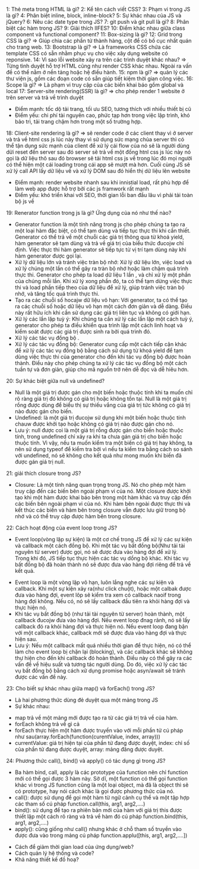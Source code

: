 <!-- CÂU HỎI PHỎNG VẤN VỀ KIẾN THỨC -->

1: Thẻ meta trong HTML là gì?
2: Kể tên cách viết CSS?
3: Phạm vi trong JS là gì?
4: Phân biệt inline, block, inline-block?
5: Sự khác nhau của JS và jQuery?
6: Nêu các date type trong JS?
7: git push và git pull là gì?
8: Phân biệt các hàm trong JS?
9: Giải thích IIFES?
10: Điểm khác nhau giữa class component và functional component?
11: Box-sizing là gì?
12: Grid trong CSS là gì?
=> Giúp chia các phần tử thành hàng, cột để có bố cục nhất quán cho trang web.
13: Bootstrap là gì?
=> Là frameworks CSS chứa các template CSS có sẵn nhằm phục vụ cho việc xây dụng website có reponsive.
14: Vì sao lỗi website xảy ra trên các trình duyệt khác nhau?
=> Từng tình duyệt hỗ trợ HTML cũng như render CSS khác nhau. Ngoài ra vấn đề có thể nằm ở nền tảng hoặc hệ điều hành.
15: npm là gì?
=> quản lý các thư viện js, gồm các đoạn code có sẵn giúp tiết kiệm thời gian công việc.
16: Scope là gì?
=> Là phạm vi truy cập của các biến khai báo gồm global và local
17: Server-site rendering(SSR) là gì?
=> cho phép render 1 website ở trên server và trả về trình duyệt

- Điểm mạnh: tốc dộ tải trang, tối ưu SEO, tương thích với nhiều thiết bị cũ
- Điểm yếu: chi phí tài nguyên cao, phức tạp hơn trong việc lập trình, khó bảo trì, tải trang chậm hơn trong một số trường hợp.

18: Client-site rendering là gì?
=> sẽ render code ở các client thay vì ở server và trả về html css js lúc này thay vì sử dụng sức mạng chủa server thì có thể tận dụng sức mạnh của client để xử lý cái flow của nó sẽ là người dùng dửi reset đến server sau đó server sẽ trả về một đống htnl css js lúc này nó gọi là dữ liệu thô sau đó browser sẽ tải html css js về trong lúc đó mọi người có thể hiện một cái loading trong cái app sẽ mượt mà hơn. Cuối cùng JS sẽ xử lý call API lấy dữ liệu về và xử lý DOM sau đó hiển thị dữ liệu lên website

- Điểm mạnh: render website nhanh sau khi innistial load, rất phù hợp để làm web app được hỗ trợ bởi các js framwork rất mạnh
- Điểm yếu: khó triển khai với SEO, thời gian lỗi ban đầu lâu vì phải tải toàn bộ js về

19: Renerator function trong js là gì? Ứng dụng của nó như thế nào?

- Generator function là một tính năng trong js cho phép chúng ta tạo ra một loại hàm đặc biệt, có thể tạm dùng và tiếp tục thực thi khi cần thiết. Generator có thể trả về một chuỗi các giá trị thông qua từ khoá yield, hàm generator sẽ tạm dùng và trả về giá trị của biểu thức đucojw chỉ định. Việc thực thi hàm generator sẽ tiếp tực từ vị trí tạm dùng này khi hàm generator được gọi lại.
- Xử lý dữ liệu lớn và tránh việc tràn bộ nhớ: Xử lý dữ liệu lớn, việc load và xử lý chúng một lần có thể gây ra tràn bộ nhớ hoặc làm chậm quá trình thực thi. Generator cho phép ta load dữ liệu 1 lần , và chỉ xử lý một phần của chúng mỗi lần. Khi xử lý xong phần đó, ta có thể tạm dừng việc thực thi và load phần tiếp theo của dữ liệu để xử lý, giúp tránh việc tràn bộ nhớ, và tăng tốc quá trình thực thi.
- Tạo ra các chuỗi số hocajw dữ liệu vô hạn: Với generator, ta có thể tạo ra các chuỗi số hoặc dữ liệu vô hạn một cách đơn giản và dễ dàng. Điều này rất hữu ích khi cần sử dụng các giá trị liên tục và không có giới hạn.
- Xử lý các lần lặp tuỳ ý: Khi chúng ta cần xử lý các lần lặp một cách tuỳ ý, generator cho phép ta điều khiển qua trình lặp một cách linh hoạt và kiểm soát được các giá trị được sinh ra bởi quá trình đó.
- Xử lý các tác vụ đồng bộ .
- Xử lý các tác vụ đồng bộ: Generator cung cấp một cách tiếp cận khác để xử lý các tác vụ đồng bộ bằng cách sử dụng từ khoá yield để tạm dùng việc thực thi của generator cho đến khi tác vụ đồng bộ được hoàn thành. Điều này cho phép chúng ta xử lý các tác vụ đồng bộ một cách tuần tự và đơn giản, giúp cho mã nguồn trở nên dễ đọc và dễ hiêu hơn.

20: Sự khác biệt giữa null và undefined?

- Null là một giá trị được gán cho một biến hoặc thuộc tính khi ta muốn chỉ rõ ràng giá trị đó không có giá trị hoặc không tồn tại. Null là một giá trị rồng được dùng để biểu thị sự thiếu vắng của giá trị tức không có giá trị nào được gán cho biến.
- Undefined: là một giá trị đucojw sử dụng khi một biến hoặc thuộc tính chauw được khởi tạo hoặc không có giá trị nào được gán cho nó.
- Lưu ý: null được coi là một giá trị rỗng được gán cho biến hoặc thuộc tính, trong undefined chỉ xảy ra khi ta chưa gán giá trị cho biến hoặc thuộc tính. Vì vậy, nếu ta muốn kiểm tra một biến có giá trị hay không, ta nên sử dụng typeof để kiểm tra bởi vì nếu ta kiểm tra bằng cách so sánh với undefined, nó sẽ không cho kết quả như mong muốn khi biến đã được gán giá trị null.

21: giải thích closure trong JS?

- Closure: Là một tính năng quan trọng trong JS. Nó cho phép một hàm truy cập đến các biến bên ngoài phạm vi của nó. Một closure được khởi tạo khi một hàm được khai báo bên trong một hàm khác và truy cập đến các biến bên ngoài phạm vi của nó. Khi hàm bên ngoài được thực thi và kết thúc các biến và hàm bên trong closure vẫn được lưu giữ trong bộ nhớ và có thể truy cập được hàm bên trong closure.

22: Cách hoạt động của event loop trong JS?

- Event loop(vòng lặp sự kiện) là một cơ chế trong JS để xử lý các sự kiện và callback một cách đồng bộ. Khi một tác vụ bất đồng bộ(Như tải tài nguyên từ server) được gọi, nó sẽ được đưa vào hàng đợi để xử lý. Trong khi đó, JS tiếp tục thực hiện các tác vụ dồng bộ khác. Khi tác vụ bất đồng bộ đã hoàn thành nó sẽ được đưa vào hàng đợi riêng để trả về kết quả.

* Event loop là một vòng lặp vô hạn, luôn lắng nghe các sự kiện và callback. Khi một sự kiện xảy ra(như click chuột), hoặc một calbak được đưa vào hàng đợi, event lôp sẽ kiểm tra xem có callback naoif trong hàng đợi không. Nếu có, nó sẽ lấy callback đầu tiên ra khỏi hàng đợi và thực hiện nó.
* Khi tác vụ bất đồng bộ (như tải tài nguyên từ server) hoàn thành, một callback đucojw đưa vào hàng đợi. Nếu event loop đnag rảnh, nó sẽ lấy callback đó ra khỏi hàng đợi và thực hiện nó. Nếu event loop đang bận với một callback khác, callback mới sẽ được đưa vào hàng đợi và thực hiện sau.
* Lưu ý: Nếu một callback mất quá nhiều thời gian để thực hiện, nó có thể làm cho event loop bị chặn lại (blocking), và các callback khác sẽ không thự hiện cho đến khi callback đó hoàn thành. Điều này có thể gây ra các vấn đề về hiệu suất và tương tác người dùng. Do đó, việc xử lý các tác vụ bất đồng bộ bằng cách xử dụng promise hoặc asyn/await sẽ tránh được các vấn đề này.

23: Cho biết sự khác nhau giữa map() và forEach() trong JS?

- Là hai phương thức dùng đẻ duyệt qua một mảng trong JS
- Sự khác nhau:

* map trả về một mảng mới được tạo ra từ các giá trị trả về của hàm.
* forEach không trả về gì cả
* forEach thực hiện một hàm được truyền vào với mỗi phần tử cú pháp như sau(array.forEach(function(curentValue, index, array)))
* currentValue: giá trị hiện tại của phần tử đang được duyệt, index: chỉ số của phần tử đang được duyệt, array: mảng đăng được duyệt.

24: Phương thức call(), bind() và apply() có tác dụng gì trong JS?

- Ba hàm bind, call, apply là các prototype của function nên chỉ function mới có thể gọi được 3 hàm này. Sở dĩ, một function có thể gọi function khác vì trong JS function cũng là một loại object, mà đã là object thì sẽ có prototype, hay nói cách khác là gọi được phương thức của nó.
- call(): được sử dụng để gọi một hàm từ ngữ cảnh cụ thể và một tập hợp các tham số cú pháp function.call(this, arg1, arg2,....)
- bind(): sử dụng để tạo ra phiên bản mới của hàm với giá trị this được thiết lập một cách rõ ràng và trả về hàm đó cú pháp function.bind(this, arg1, arg2,....)
- apply(): cũng giống như call() nhưng khác ở chỗ tham số truyền vào được đưa vào trong mảng cú pháp function.applu([this, arg1, arg2,....])

<!-- =================================================================================================================== -->
<!-- CÂU HỎI PHỎNG VẤN VỀ KỸ NĂNG -->

- Cách để giảm thời gian load của ứng dụng/web?
- Cách quản lý hệ thống và code?
- Khả năng thiết kế đồ hoạ?
